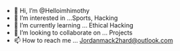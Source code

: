- 👋 Hi, I’m @Helloimhimothy
- 👀 I’m interested in ...Sports, Hacking
- 🌱 I’m currently learning ... Ethical Hacking
- 💞️ I’m looking to collaborate on ... Projects
- 📫 How to reach me ... Jordanmack2hard@outlook.com

<!---
Helloimhimothy/Helloimhimothy is a ✨ special ✨ repository because its `README.md` (this file) appears on your GitHub profile.
You can click the Preview link to take a look at your changes.
--->
